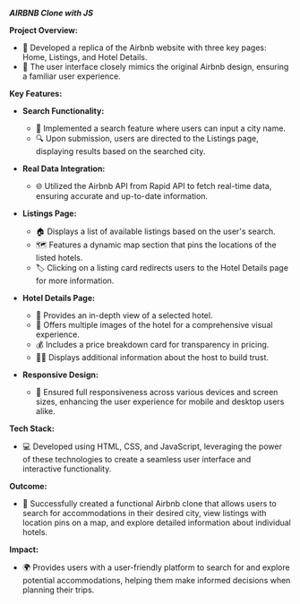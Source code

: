 ***AIRBNB Clone with JS***

**Project Overview:**
- 🏨 Developed a replica of the Airbnb website with three key pages: Home, Listings, and Hotel Details.
- 🎨 The user interface closely mimics the original Airbnb design, ensuring a familiar user experience.

**Key Features:**
- **Search Functionality:**
  - 🧭 Implemented a search feature where users can input a city name.
  - 🔍 Upon submission, users are directed to the Listings page, displaying results based on the searched city.

- **Real Data Integration:**
  - 🌐 Utilized the Airbnb API from Rapid API to fetch real-time data, ensuring accurate and up-to-date information.
  
- **Listings Page:**
  - 🏠 Displays a list of available listings based on the user's search.
  - 🗺️ Features a dynamic map section that pins the locations of the listed hotels.
  - 🏷️ Clicking on a listing card redirects users to the Hotel Details page for more information.

- **Hotel Details Page:**
  - 🏢 Provides an in-depth view of a selected hotel.
  - 📸 Offers multiple images of the hotel for a comprehensive visual experience.
  - 💰 Includes a price breakdown card for transparency in pricing.
  - 👩‍💼 Displays additional information about the host to build trust.

- **Responsive Design:**
  - 📱 Ensured full responsiveness across various devices and screen sizes, enhancing the user experience for mobile and desktop users alike.

**Tech Stack:**
- 💻 Developed using HTML, CSS, and JavaScript, leveraging the power of these technologies to create a seamless user interface and interactive functionality.

**Outcome:**
- 🚀 Successfully created a functional Airbnb clone that allows users to search for accommodations in their desired city, view listings with location pins on a map, and explore detailed information about individual hotels.

**Impact:**
- 🌍 Provides users with a user-friendly platform to search for and explore potential accommodations, helping them make informed decisions when planning their trips.
